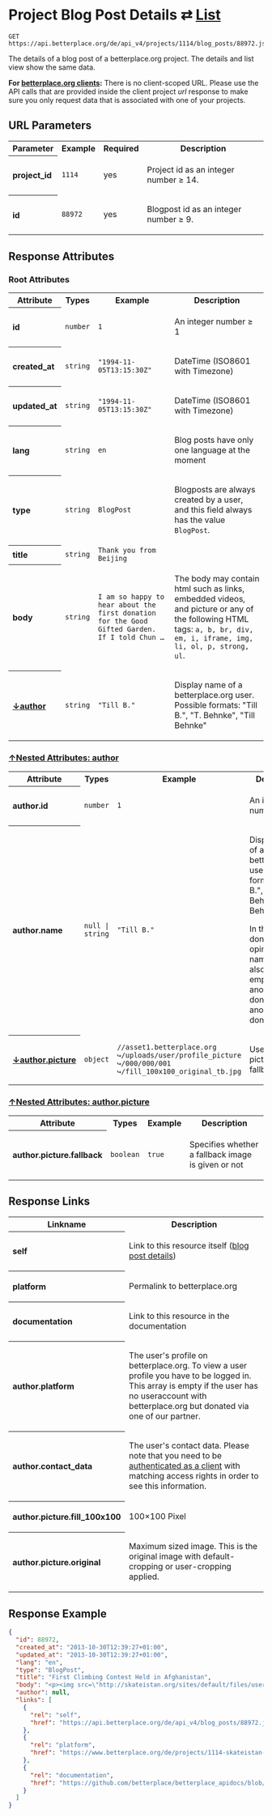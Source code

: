 
# Project Blog Post Details ⇄ [List](blog_posts_list.md)

```Rebol
GET https://api.betterplace.org/de/api_v4/projects/1114/blog_posts/88972.json
```

The details of a blog post of a betterplace.org project.
The details and list view show the same data.

**For [betterplace.org clients](../README.md#client-api):**
There is no client-scoped URL.
Please use the API calls that are provided inside the client project _url_ response
to make sure you only request data that is associated with one of your projects.


## URL Parameters

<table>
  <tr>
    <th>Parameter</th>
    <th>Example</th>
    <th>Required</th>
    <th>Description</th>
  </tr>
  <tr>
    <th align="left">project_id</th>
    <td><code>1114</code></td>
    <td>yes</td>
<td>

Project id as an integer number ≥ 14.

</td>
  </tr>
  <tr>
    <th align="left">id</th>
    <td><code>88972</code></td>
    <td>yes</td>
<td>

Blogpost id as an integer number ≥ 9.

</td>
  </tr>
</table>


## Response Attributes


### Root Attributes

  <table>
    <tr>
      <th>Attribute</th>
      <th>Types</th>
      <th>Example</th>
      <th>Description</th>
    </tr>
    <tr>
      <th align="left">id</th>
      <td><code>number</code></td>
      <td><code>1</code></td>
<td>

An integer number ≥ 1

</td>
    </tr>
    <tr>
      <th align="left">created_at</th>
      <td><code>string</code></td>
      <td><code>"1994-11-05T13:15:30Z"</code></td>
<td>

DateTime (ISO8601 with Timezone)

</td>
    </tr>
    <tr>
      <th align="left">updated_at</th>
      <td><code>string</code></td>
      <td><code>"1994-11-05T13:15:30Z"</code></td>
<td>

DateTime (ISO8601 with Timezone)

</td>
    </tr>
    <tr>
      <th align="left">lang</th>
      <td><code>string</code></td>
      <td><code>en</code></td>
<td>

Blog posts have only one language at the moment

</td>
    </tr>
    <tr>
      <th align="left">type</th>
      <td><code>string</code></td>
      <td><code>BlogPost</code></td>
<td>

Blogposts are always created by a user, and this
field always has the value <code>BlogPost</code>.


</td>
    </tr>
    <tr>
      <th align="left">title</th>
      <td><code>string</code></td>
      <td><code>Thank you from Beijing</code></td>
<td>



</td>
    </tr>
    <tr>
      <th align="left">body</th>
      <td><code>string</code></td>
      <td><code>I am so happy to hear about the first donation for the Good Gifted Garden. If I told Chun …</code></td>
<td>

The body may contain html such as links, embedded videos, and picture or
any of the following HTML tags:
```a, b, br, div, em, i, iframe, img, li, ol, p, strong, ul```.


</td>
    </tr>
    <tr>
        <th align="left" style="white-space: nowrap">
          <a id="author-ref" href="#author">
            ↓author
          </a>
        </th>
      <td><code>string</code></td>
      <td><code>"Till B."</code></td>
<td>

Display name of a betterplace.org user.
Possible formats: "Till B.", "T. Behnke", "Till Behnke"


</td>
    </tr>
  </table>

### <a id="author" href="#author-ref">↑Nested Attributes: author</a>

  <table>
    <tr>
      <th>Attribute</th>
      <th>Types</th>
      <th>Example</th>
      <th>Description</th>
    </tr>
    <tr>
      <th align="left">author.id</th>
      <td><code>number</code></td>
      <td><code>1</code></td>
<td>

An integer number ≥ 1

</td>
    </tr>
    <tr>
      <th align="left">author.name</th>
      <td><code>null &#124; string</code></td>
      <td><code>"Till B."</code></td>
<td>

Display name of a betterplace.org user.
Possible formats: "Till B.", "T. Behnke", "Till Behnke".

In the case of donation-opinions the name might also be
empty/null for anonymous donations for anonymous donations.


</td>
    </tr>
    <tr>
        <th align="left" style="white-space: nowrap">
          <a id="author.picture-ref" href="#author.picture">
            ↓author.picture
          </a>
        </th>
      <td><code>object</code></td>
      <td><code>//asset1.betterplace.org ↪/uploads/user/profile_picture ↪/000/000/001 ↪/fill_100x100_original_tb.jpg</code></td>
<td>

User profile picture or a fallback image

</td>
    </tr>
  </table>

### <a id="author.picture" href="#author.picture-ref">↑Nested Attributes: author.picture</a>

  <table>
    <tr>
      <th>Attribute</th>
      <th>Types</th>
      <th>Example</th>
      <th>Description</th>
    </tr>
    <tr>
      <th align="left">author.picture.fallback</th>
      <td><code>boolean</code></td>
      <td><code>true</code></td>
<td>

Specifies whether a fallback image is given or not

</td>
    </tr>
  </table>
</table>

## Response Links

<table>
  <tr>
    <th>Linkname</th>
    <th>Description</th>
  </tr>
    <tr>
<th align="left">

self

</th>
<td>

Link to this resource itself
(<a href="blog_post_details.md">blog post details</a>)


</td>
    </tr>
    <tr>
<th align="left">

platform

</th>
<td>

Permalink to betterplace.org

</td>
    </tr>
    <tr>
<th align="left">

documentation

</th>
<td>

Link to this resource in the documentation


</td>
    </tr>
    <tr>
<th align="left">

author.platform

</th>
<td>

The user's profile on betterplace.org.
To view a user profile you have to be logged in.
This array is empty if the user has no useraccount
with betterplace.org but donated via one of our partner.


</td>
    </tr>
    <tr>
<th align="left">

author.contact_data

</th>
<td>

The user's contact data. Please note that you need to be
<a href="../README.md#client-api">authenticated as a client</a> with matching
access rights in order to see this information.


</td>
    </tr>
    <tr>
<th align="left">

author.picture.fill_100x100

</th>
<td>

100×100 Pixel

</td>
    </tr>
    <tr>
<th align="left">

author.picture.original

</th>
<td>

Maximum sized image. This is the original image with default-cropping or user-cropping applied.

</td>
    </tr>
</table>

## Response Example

```json
{
  "id": 88972,
  "created_at": "2013-10-30T12:39:27+01:00",
  "updated_at": "2013-10-30T12:39:27+01:00",
  "lang": "en",
  "type": "BlogPost",
  "title": "First Climbing Contest Held in Afghanistan",
  "body": "<p><img src=\"http://skateistan.org/sites/default/files/users/duncan.buck/1381505_10201192263663306_1801301726_n.jpeg\"><br></p><br><p>On<br> Saturday 28th September, Skateistan Kabul's volunteers and staff took <br>part in the inaugural indoor climbing competition held at the facility, <br>with both girls and boys competing (ages 11-22). This was the 1st <br>climbing competition that has taken place at Skateistan and the 1st <br>known climbing contest held in Afghanistan!<br><br>The climbing <br>competition had both female and male categories with contests that <br>included speed climbing and fastest rope coil. The competition was <br>judged by our amazing volunteer climbing teachers, including the <br>competition organiser Gio Trambaiolo who has been instrumental in <br>teaching climbing to the Skateistan volunteers. Gio has volunteered as a<br> climbing teacher nearly each week for well over a year. Skateistan is <br>extremely lucky to have such a wonderful team of dedicated volunteers, <br>who include around a dozen foreigners with certified climbing <br>backgrounds.</p><br><p>\" Everyone did very well, it's amazing to<br> see how the instructors and volunteers have progressed over the past <br>few months. \" - Gio, volunteer climbing teacher</p><br><p>Each <br>week since June 2012, climbing lessons have been provided <br>to Skateistan's Youth Leaders, who are Afghan staff and volunteers with <br>the project. They have learned climbing techniques, as well as built <br>up trust and respect for each other through the sport. It is been <br>inspiring to watch the volunteers develop as climbers and to see the <br>high skill level our Youth Leaders have developed since the program took<br> shape last year. Through the program, 14 young Afghans (50% girls) have<br> received certificates to be Beginner Climbing Instructors, and they now<br> facilitate climbing classes with more than 400 students who attend <br>Skateistan.</p><br><p>A brief prize ceremony was held the following week to <br>give the final results of the competition, as well as some prizes which <br>were given to everyone who participated.</p>We<br> want to thank all the climbing volunteers who have created a hugely <br>succesful sports program for our staff and students. We wish to thank <br>Giovanni Trambaiolo, Sheilagh Henry, Kate Hughes, Mindy Visser, Colin R,<br> Erin Blankenship, Jeffery Dow, Kelsey Noonan, Sarah-Jean <br>Cunningham, and Stephanie Faser. Your constant creativity and innovative<br> training have made climbing one of the leading activities for the Youth<br> Leaders at Skateistan. The development of students who attend your <br>classes has been a great pleasure to watch, and will benefit hundreds of<br> children who will continue to be taught by their Afghan peers.<p><br><img src=\"http://skateistan.org/sites/default/files/users/duncan.buck/2013-09-24-peace-day-eventimg_1269.jpg\"></p><br><p><br></p><br><br>",
  "author": null,
  "links": [
    {
      "rel": "self",
      "href": "https://api.betterplace.org/de/api_v4/blog_posts/88972.json"
    },
    {
      "rel": "platform",
      "href": "https://www.betterplace.org/de/projects/1114-skateistan-afghanistan/news/88972"
    },
    {
      "rel": "documentation",
      "href": "https://github.com/betterplace/betterplace_apidocs/blob/master/sections/blog_post_details.md"
    }
  ]
}
```

